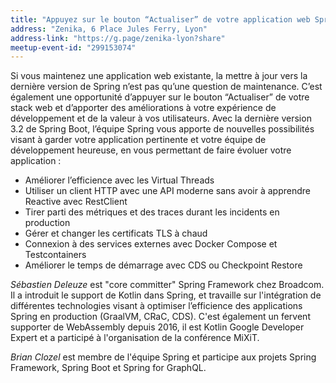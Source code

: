 ```yaml
---
title: "Appuyez sur le bouton “Actualiser” de votre application web Spring"
address: "Zenika, 6 Place Jules Ferry, Lyon"
address-link: "https://g.page/zenika-lyon?share"
meetup-event-id: "299153074"
---
```


Si vous maintenez une application web existante, la mettre à jour vers la dernière version de Spring n’est pas qu’une question de maintenance.
C’est également une opportunité d’appuyer sur le bouton “Actualiser” de votre stack web et d’apporter des améliorations à votre expérience de développement et de la valeur à vos utilisateurs.
Avec la dernière version 3.2 de Spring Boot, l’équipe Spring vous apporte de nouvelles possibilités visant à garder votre application pertinente et votre équipe de développement heureuse, en vous permettant de faire évoluer votre application :

* Améliorer l’efficience avec les Virtual Threads
* Utiliser un client HTTP avec une API moderne sans avoir à apprendre Reactive avec RestClient
* Tirer parti des métriques et des traces durant les incidents en production
* Gérer et changer les certificats TLS à chaud
* Connexion à des services externes avec Docker Compose et Testcontainers
* Améliorer le temps de démarrage avec CDS ou Checkpoint Restore

_Sébastien Deleuze_ est "core committer" Spring Framework chez Broadcom.
Il a introduit le support de Kotlin dans Spring, et travaille sur l'intégration de différentes technologies visant à optimiser l’efficience des applications Spring en production (GraalVM, CRaC, CDS).
C'est également un fervent supporter de WebAssembly depuis 2016, il est Kotlin Google Developer Expert et a participé à l'organisation de la conférence MiXiT.

_Brian Clozel_ est membre de l'équipe Spring et participe aux projets Spring Framework, Spring Boot et Spring for GraphQL.
